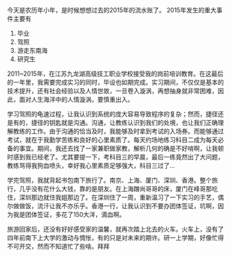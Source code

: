 




今天是农历年小年，是时候想想过去的2015年的流水账了。
2015年发生的重大事件主要有
1. 毕业
2. 驾照
3. 游走东南海
4. 研究生

2011~2015年，在江苏九龙湖高级技工职业学校接受我的岗前培训教育。在这最后的一年里，我需要完成实习的同时，毕设也如期完成。实习期间，不仅仅是基本的技术提升，还有社会经验以及人情世故，一旦卷入漩涡，再想抽身就非常困难，因此，面对人生海洋中的人情漩涡，要慎重出入。

学习驾照的龟速过程，让我认识到系统的庞大容易导致程序的复杂；然而，捷径还是有的，捷径的钥匙就是沟通。沟通，让教练认识到我们的处境，也让我们正确理解教练的工作。由于沟通的恰当及时，我能够及时拿到考试的入场券。而能够通过考试，就在于我勤学苦练和良好的心里素质了。每天约场地练习科目二成为每天必备的事宜。期间，我还去找了一家兼职做家教，解析几何的确是不好啃啊，让我顿时感到我已经老了。尤其要提一下，考科目三的早晨，最后一练竟然出了大问题，教练骂得我狗血喷头，幸好我心里素质足够强大，科目三过了...

学完驾照，我就背起书包南下旅行了。南京、上海、厦门、深圳、香港。整个旅行，几乎没有花什么大钱，靠的是朋友。在上海蹭尚哥哥的床，厦门在峰哥那吃住，深圳那边就住我姐那边了。在深圳住了一周，重新温习了一下实习的手艺，偶尔做做饭，流汗让我不亦乐乎。香港一行，让我认识到不要办团体签证，坑啊，因为我是团体签证，多花了150大洋，滴血啊。

旅游回家后，还没有好好感受家的温馨，就再次踏上北去的火车。火车上，没有了四年前南下上大学的激动与惆怅，有的只是对未来的期许。研一上学期，好像忙得不可开交，然而不知道忙了些啥。拜拜


